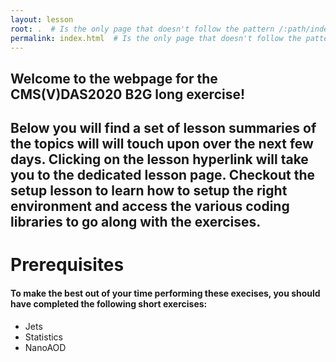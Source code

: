 ```yaml
---
layout: lesson
root: .  # Is the only page that doesn't follow the pattern /:path/index.html
permalink: index.html  # Is the only page that doesn't follow the pattern /:path/index.html
---
```

## Welcome to the webpage for the CMS(V)DAS2020 B2G long exercise! 
## Below you will find a set of lesson summaries of the topics will will touch upon over the next few days. Clicking on the lesson hyperlink will take you to the dedicated lesson page. Checkout the setup lesson to learn how to setup the right environment and access the various coding libraries to go along with the exercises.

<!-- this is an html comment -->

# Prerequisites
#### To make the best out of your time performing these execises, you should have completed the following short exercises:
- Jets
- Statistics
- NanoAOD
